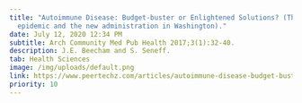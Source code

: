 ```yaml
---
title: "Autoimmune Disease: Budget-buster or Enlightened Solutions? (The coming
  epidemic and the new administration in Washington)."
date: July 12, 2020 12:34 PM
subtitle: Arch Community Med Pub Health 2017;3(1):32-40.
description: J.E. Beecham and S. Seneff.
tab: Health Sciences
image: /img/uploads/default.png
link: https://www.peertechz.com/articles/autoimmune-disease-budget-buster-or-enlightened-solutions-the-coming-epidemic-and-the-new-administration-in-washington.pdf
priority: 10
---
```

